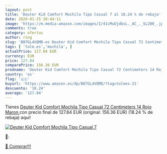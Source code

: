```yaml
---
layout: post
title: 'Deuter Kid Comfort Mochila Tipo Casual 7 al 18.24 % de rebaja'
date: 2020-01-25 20:44:11
image: 'https://m.media-amazon.com/images/I/41cMuOjdbsL._AC_._SL200_.jpg'
comments: true
category: ofertas
author: ring
slug: 'B07GL4VQMD-es Deuter Kid Comfort Mochila Tipo Casual 72 Centimeters 14...'
tags: [ 'tole.es','mochila', ]
actualPrice: 127.84 EUR
currency: EUR
price: 127.84
comparePrice: 156.36 EUR
prodname: 'Deuter Kid Comfort Mochila Tipo Casual 72 Centimeters 14 Rojo  Maron '
country: 'es'
flag: '🇪🇸'
buyurl: 'https://www.amazon.es/dp/B07GL4VQMD/?tag=tolees-21'
descuento: '18.24'
average: '127.84'
---
```


Tienes [Deuter Kid Comfort Mochila Tipo Casual 72 Centimeters 14 Rojo  Maron ](https://www.amazon.es/dp/B07GL4VQMD/?tag=tolees-21) con precio final de  127.84 EUR (original: 156.36 EUR) (18.24 %  de rebaja) aqui!

[![Deuter Kid Comfort Mochila Tipo Casual 7](https://m.media-amazon.com/images/I/41cMuOjdbsL._AC_._SL200_.jpg)](https://www.amazon.es/dp/B07GL4VQMD/?tag=tolees-21)

🔎:


[🛒 Comprar!!!](https://www.amazon.es/dp/B07GL4VQMD/?tag=tolees-21)

